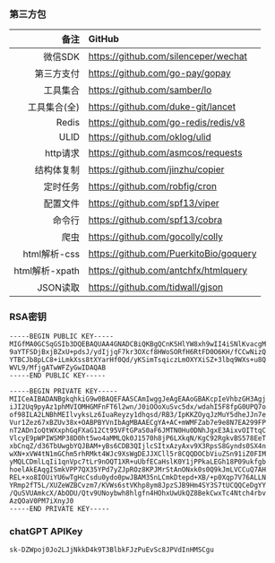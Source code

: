 ### 第三方包

| 备注 | GitHub |
| -----:| :---- |
| 微信SDK | <https://github.com/silenceper/wechat> |
| 第三方支付 | <https://github.com/go-pay/gopay> |
| 工具集合 | <https://github.com/samber/lo> |
| 工具集合(全) | <https://github.com/duke-git/lancet> |
| Redis | <https://github.com/go-redis/redis/v8> |
| ULID | <https://github.com/oklog/ulid> |
| http请求 | <https://github.com/asmcos/requests> |
| 结构体复制 | <https://github.com/jinzhu/copier> |
| 定时任务 | <https://github.com/robfig/cron> |
| 配置文件 | <https://github.com/spf13/viper> |
| 命令行 | <https://github.com/spf13/cobra> |
| 爬虫 | <https://github.com/gocolly/colly> |
| html解析-css | <https://github.com/PuerkitoBio/goquery> |
| html解析-xpath | <https://github.com/antchfx/htmlquery> |
| JSON读取 | <https://github.com/tidwall/gjson> |

### RSA密钥
```
-----BEGIN PUBLIC KEY-----
MIGfMA0GCSqGSIb3DQEBAQUAA4GNADCBiQKBgQCnKSHlYW8xh9wII4iSNlKvacgM
9aYTFSDjBxjBZxU+pdsJ/ydIjjqF7kr3OXcf8HWoSORfH6RtFD0O6KH/fCCwNizQ
YTBCJb8pLC8+iLmkXss8tXYarHf0Qd/yKSimTsqiczLmOXYXiSZ+3lbq9WXs+u8Q
WVL9/MfjgATwWFZyGwIDAQAB
-----END PUBLIC KEY-----

-----BEGIN PRIVATE KEY-----
MIICeAIBADANBgkqhkiG9w0BAQEFAASCAmIwggJeAgEAAoGBAKcpIeVhbzGH3Agj
iJI2Uq9pyAz1phMVIOMHGMFnFT6l2wn/J0iOOoXuSvc5dx/wdahI5F8fpG0UPQ7o
of98ILA2LNBhMEIlvyksLz6IuaReyzy1dhqsd/RB3/IpKKZOyqJzMuY5dheJJn7e
Vur1Zez67xBZUv38x+OABPBYVnIbAgMBAAECgYA+AC+mWMFZab7e9e8N7EA299FP
nT2ADnIoQtWXxphGqFXaG12Ct95VFtGPaS0aF6JMTN0Hu0DNhJgxE3AixvOITtqC
VlcyE9pWPIWSMP38D0ht5wo4aMMLQk0J1570h8jP6LXkqN/KgC92RgkvBS578EeT
xbCnqZ/d36TbUwgbYQJBAM+yBs6CDB3QIjlcSItxAzyAxv9X3RpsS8Gynds0SX4n
wXN+xVW4tN1mGChm5rhRMkt4WJc9XsWgDEJJXCll5r8CQQDOCbViuZSn91iZ0FIM
yMQLCDmlLqIi1qnVpc7tLr9nOQT1XR+uUbfECaHslK0Y1jPPkaLEGh18P09ukfgb
hoelAkEAqgISmkVPP7QX35YPd7yZJpROz8KPJMrStAnONxk0s0Q9kJmLVCCuQ7AH
REL+xo8IOUiYU6wTgHcCsdu0ydo0pwJBAM35nLCmkDtepd+XB/+p0Xqp7V76ALLN
YRmp2fT5L/XUZeWZBCvzm7/KVWs6stVKhp8ym8JpzSJB9Hm4SY3S7tUCQQCeDgYY
/QuSVUAmkcX/AbODU/Qtv9UNoybwh8hlgfn4HOhxUwUkQZ8BekCwxTc4Ntch4rbv
AzQOaV0PM7iXnyJ0
-----END PRIVATE KEY-----

```

### chatGPT APIKey
```
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
```